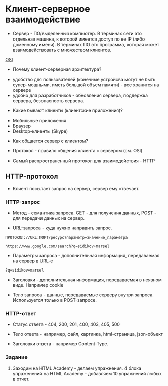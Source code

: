 # Клиент-серверное взаимодействие

* Сервер - ПО/выделенный компьютер. В терминах сети это отдельная машина, к которой имеется доступ по ее IP (либо доменному имени). В терминах ПО это программа, которая может взаимодействовать с множеством клиентов.

[OSI](https://ru.wikipedia.org/wiki/%D0%A1%D0%B5%D1%82%D0%B5%D0%B2%D0%B0%D1%8F_%D0%BC%D0%BE%D0%B4%D0%B5%D0%BB%D1%8C_OSI)

* Почему клиент-серверная архитектура?

- удобство для пользователей (конечные устройсва могут не быть супер-мощными, иметь большой объем памяти) - все хранится на сервере
- удобно для разработчиков - обновления сервера, поддержка сервера, безопасность сервера.

* Какие бывают клиенты (клиентские приложения)?

- Мобильные приложения
- Браузер
- Desktop-клиенты (Skype)

* Как общается сервер с клиентом?

- Протокол - правило общения клиента с сервером (см. OSI)

- Самый распространенный протокол для взаимодействия - HTTP

## HTTP-протокол

* Клиент посылает запрос на сервер, сервер ему отвечает.

### HTTP-запрос

* Метод - семантика запроса. GET - для получения данных, POST - для передачи данных на сервер.

* URL-запроса - куда нужно направить запрос.

```
ПРОТОКОЛ://URL:ПОРТ/ресурс?параметр=значение_параметра
```

```
https://www.google.com/search?q=sidikov+marsel
```

* Параметры запроса - дополнительная информация, передаваемая на сервер в URL-e

```
?q=sidikov+marsel
```

* Заголовки - дополнительная информация, передаваемая в неявном виде. Например cookie

* Тело запроса - данные, передаваемые серверу внутри запроса. Используется только в POST-запросе. 

### HTTP-ответ

* Статус ответа - 404, 200, 201, 400, 403, 405, 500

* Тело ответа - например, файл, картинка, html-страница, json-объект

* Заголовки ответа - например Content-Type.

### Задание

1. Заходим на HTML Academy - делаем упражнения. 4 блока упраженений на HTML Academy - добавляем 10 упражнений любых в отчет.